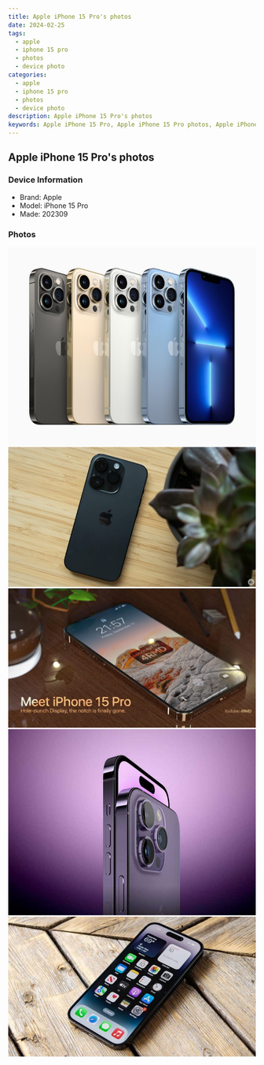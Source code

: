 ```yaml
---
title: Apple iPhone 15 Pro's photos
date: 2024-02-25
tags: 
  - apple
  - iphone 15 pro
  - photos
  - device photo
categories: 
  - apple
  - iphone 15 pro
  - photos
  - device photo
description: Apple iPhone 15 Pro's photos
keywords: Apple iPhone 15 Pro, Apple iPhone 15 Pro photos, Apple iPhone 15 Pro device photo
---
```


## Apple iPhone 15 Pro's photos

### Device Information

- Brand: Apple
- Model: iPhone 15 Pro
- Made: 202309

### Photos

![/images/best-assets/devices/apple/apple-iphone-15-pro/1.jpg](/images/best-assets/devices/apple/apple-iphone-15-pro/1.jpg)
![/images/best-assets/devices/apple/apple-iphone-15-pro/2.jpg](/images/best-assets/devices/apple/apple-iphone-15-pro/2.jpg)
![/images/best-assets/devices/apple/apple-iphone-15-pro/3.jpg](/images/best-assets/devices/apple/apple-iphone-15-pro/3.jpg)
![/images/best-assets/devices/apple/apple-iphone-15-pro/4.jpg](/images/best-assets/devices/apple/apple-iphone-15-pro/4.jpg)
![/images/best-assets/devices/apple/apple-iphone-15-pro/5.jpg](/images/best-assets/devices/apple/apple-iphone-15-pro/5.jpg)
